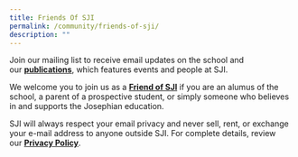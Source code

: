 ```yaml
---
title: Friends Of SJI
permalink: /community/friends-of-sji/
description: ""
---
```

Join our mailing list to receive email updates on the school and our [**publications**](/news-and-events/sji-publications), which features events and people at SJI.

We welcome you to join us as a [**Friend of SJI**](http://app.sji.edu.sg/friends_of_sji.php) if you are an alumus of the school, a parent of a prospective student, or simply someone who believes in and supports the Josephian education.

SJI will always respect your email privacy and never sell, rent, or exchange your e-mail address to anyone outside SJI. For complete details, review our **[Privacy Policy](/sji/privacy)**.